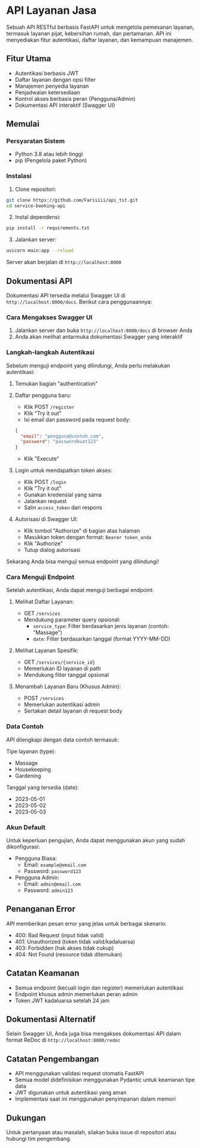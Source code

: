 # API Layanan Jasa

Sebuah API RESTful berbasis FastAPI untuk mengelola pemesanan layanan, termasuk layanan pijat, kebersihan rumah, dan pertamanan. API ini menyediakan fitur autentikasi, daftar layanan, dan kemampuan manajemen.

## Fitur Utama

- Autentikasi berbasis JWT
- Daftar layanan dengan opsi filter
- Manajemen penyedia layanan
- Penjadwalan ketersediaan
- Kontrol akses berbasis peran (Pengguna/Admin)
- Dokumentasi API interaktif (Swagger UI)

## Memulai

### Persyaratan Sistem

- Python 3.8 atau lebih tinggi
- pip (Pengelola paket Python)

### Instalasi

1. Clone repositori:

```bash
git clone https://github.com/Farisiii/api_tst.git
cd service-booking-api
```

2. Instal dependensi:

```bash
pip install -r requirements.txt
```

3. Jalankan server:

```bash
uvicorn main:app --reload
```

Server akan berjalan di `http://localhost:8000`

## Dokumentasi API

Dokumentasi API tersedia melalui Swagger UI di `http://localhost:8000/docs`. Berikut cara penggunaannya:

### Cara Mengakses Swagger UI

1. Jalankan server dan buka `http://localhost:8000/docs` di browser Anda
2. Anda akan melihat antarmuka dokumentasi Swagger yang interaktif

### Langkah-langkah Autentikasi

Sebelum menguji endpoint yang dilindungi, Anda perlu melakukan autentikasi:

1. Temukan bagian "authentication"
2. Daftar pengguna baru:

   - Klik POST `/register`
   - Klik "Try it out"
   - Isi email dan password pada request body:

   ```json
   {
     "email": "pengguna@contoh.com",
     "password": "passwordkuat123"
   }
   ```

   - Klik "Execute"

3. Login untuk mendapatkan token akses:

   - Klik POST `/login`
   - Klik "Try it out"
   - Gunakan kredensial yang sama
   - Jalankan request
   - Salin `access_token` dari respons

4. Autorisasi di Swagger UI:
   - Klik tombol "Authorize" di bagian atas halaman
   - Masukkan token dengan format: `Bearer token_anda`
   - Klik "Authorize"
   - Tutup dialog autorisasi

Sekarang Anda bisa menguji semua endpoint yang dilindungi!

### Cara Menguji Endpoint

Setelah autentikasi, Anda dapat menguji berbagai endpoint:

1. Melihat Daftar Layanan:

   - GET `/services`
   - Mendukung parameter query opsional:
     - `service_type`: Filter berdasarkan jenis layanan (contoh: "Massage")
     - `date`: Filter berdasarkan tanggal (format YYYY-MM-DD)

2. Melihat Layanan Spesifik:

   - GET `/services/{service_id}`
   - Memerlukan ID layanan di path
   - Mendukung filter tanggal opsional

3. Menambah Layanan Baru (Khusus Admin):
   - POST `/services`
   - Memerlukan autentikasi admin
   - Sertakan detail layanan di request body

### Data Contoh

API dilengkapi dengan data contoh termasuk:

Tipe layanan (type):

- Massage
- Housekeeping
- Gardening

Tanggal yang tersedia (date):

- 2023-05-01
- 2023-05-02
- 2023-05-03

### Akun Default

Untuk keperluan pengujian, Anda dapat menggunakan akun yang sudah dikonfigurasi:

- Pengguna Biasa:
  - Email: `example@email.com`
  - Password: `password123`
- Pengguna Admin:
  - Email: `admin@email.com`
  - Password: `admin123`

## Penanganan Error

API memberikan pesan error yang jelas untuk berbagai skenario:

- 400: Bad Request (input tidak valid)
- 401: Unauthorized (token tidak valid/kadaluarsa)
- 403: Forbidden (hak akses tidak cukup)
- 404: Not Found (resource tidak ditemukan)

## Catatan Keamanan

- Semua endpoint (kecuali login dan register) memerlukan autentikasi
- Endpoint khusus admin memerlukan peran admin
- Token JWT kadaluarsa setelah 24 jam

## Dokumentasi Alternatif

Selain Swagger UI, Anda juga bisa mengakses dokumentasi API dalam format ReDoc di `http://localhost:8000/redoc`

## Catatan Pengembangan

- API menggunakan validasi request otomatis FastAPI
- Semua model didefinisikan menggunakan Pydantic untuk keamanan tipe data
- JWT digunakan untuk autentikasi yang aman
- Implementasi saat ini menggunakan penyimpanan dalam memori

## Dukungan

Untuk pertanyaan atau masalah, silakan buka issue di repositori atau hubungi tim pengembang.
